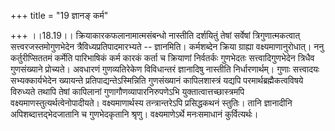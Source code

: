 +++
title = "19 ज्ञानङ् कर्म"

+++
।।18.19।। क्रियाकारकफलानामात्मसंबन्धो नास्तीति दर्शयितुं तेषां सर्वेषां
त्रिगुणात्मकत्वात् सत्त्वरजस्तमोगुणभेदेन त्रैविध्यप्रतिपादमारभ्यते --
ज्ञानमिति। कर्मशब्देन क्रिया ग्राह्या वक्ष्यमाणानुरोधात्। ननु
कर्तुरीप्सिततमं कर्मेति पारिभाषिकं कर्म कारकं कर्ता च क्रियाणां
निर्वतर्कः गुणभेदतः सत्त्वादिगुणभेदेन त्रिधैव गुणसंख्याने प्रोच्यते।
अवधारणं गुणव्यतिरेकेण विविधान्तरं ज्ञानादिषु नास्तीति निर्धारणार्थम्।
गुणाः सत्त्वादयः सभ्यक्कार्यभेदेन ख्यायन्ते प्रतिपाद्यन्तेऽस्मिन्निति
गुणसंख्यानं कापिलशास्त्रं यद्यपि परमार्थब्रह्मैकत्वविषये विरुध्यते तथापि
तेषां कापिलानां गुणागौणव्यापारनिरुपणेऽभि युक्तात्वात्तच्छास्त्रमपि
वक्ष्यमाणस्तुत्यर्थत्वेनोपादीयते। वक्ष्यमाणार्थस्य तन्त्रान्तरेऽपि
प्रसिद्धकथनं स्तुतिः। तानि ज्ञानादीनि अपिशब्दात्तद्भेदजातानि च
गुणभेदकृतानि श्रृणु। वक्ष्यमाणेऽर्थे मनःसमाधानं कुर्वित्यर्थः।
